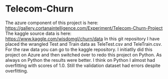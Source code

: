 # Telecom-Churn
The azure component of this project is here: https://gallery.cortanaintelligence.com/Experiment/Telecom-Churn-Project 
The kaggle source data is here: https://www.kaggle.com/wisdomgl/churn/data
In this git repository I have placed the wrangled Test and Train data as TeleTest.csv and TeleTrain.csv.  For the raw data you can go to the kaggle repository. 
I initiatlly did this project on Azure and then switched over to redo this project on Python.  As always on Python the results were better.  I think on Python I almost had overfitting with scores of 1.0.  Still the validation dataset had errors despite overfitting.  
